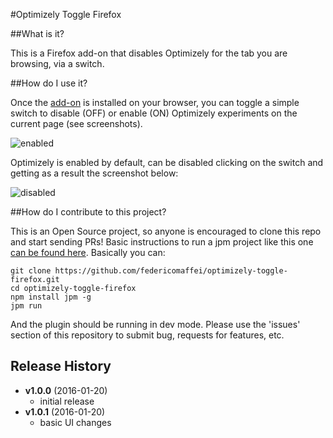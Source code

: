 #Optimizely Toggle Firefox

##What is it?

This is a Firefox add-on that disables Optimizely for the tab you are browsing, via a switch.

##How do I use it?

Once the [add-on](https://addons.mozilla.org/en-US/firefox/addon/optimizely-toggle/) is installed on your browser, you can toggle a simple switch to disable (OFF) or enable (ON) Optimizely experiments on the current page (see screenshots).

![enabled](http://i.imgur.com/jX1RNjh.png)

Optimizely is enabled by default, can be disabled clicking on the switch and getting as a result the screenshot below:

![disabled](http://i.imgur.com/Q2IhDby.png)

##How do I contribute to this project?

This is an Open Source project, so anyone is encouraged to clone this repo and start sending PRs!
Basic instructions to run a jpm project like this one [can be found here](https://developer.mozilla.org/en-US/Add-ons/SDK/Tutorials/Getting_Started_%28jpm%29).
Basically you can:

```
git clone https://github.com/federicomaffei/optimizely-toggle-firefox.git
cd optimizely-toggle-firefox
npm install jpm -g
jpm run
```

And the plugin should be running in dev mode.
Please use the 'issues' section of this repository to submit bug, requests for features, etc.

## Release History
- **v1.0.0** (2016-01-20)
    - initial release
- **v1.0.1** (2016-01-20)
    - basic UI changes